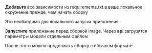 __Добавьте__ все зависимости из requirements.txt в ваше локальное окружение прежде, чем начать сборку


Это необходимо для локального запуска приложения


__Запустите__ приложение перед сборкой image. Через __api__ загрузятся параметры модели отдельным файлом

После этого можно продолжать сборку в обычном формате
